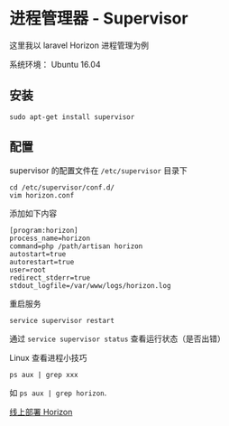 # 进程管理器 - Supervisor

这里我以 laravel Horizon 进程管理为例

系统环境： Ubuntu 16.04

## 安装

```
sudo apt-get install supervisor
```

## 配置

supervisor 的配置文件在 `/etc/supervisor` 目录下
```
cd /etc/supervisor/conf.d/
vim horizon.conf
```
添加如下内容
```
[program:horizon]
process_name=horizon
command=php /path/artisan horizon
autostart=true
autorestart=true
user=root
redirect_stderr=true
stdout_logfile=/var/www/logs/horizon.log
```
重启服务
```
service supervisor restart
```

通过 `service supervisor status` 查看运行状态（是否出错）

Linux 查看进程小技巧
```
ps aux | grep xxx
```
如 `ps aux | grep horizon`.

[线上部署 Horizon](https://d.laravel-china.org/docs/5.5/horizon#deploying-horizon)